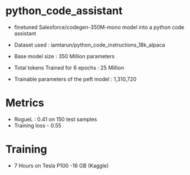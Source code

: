 # python_code_assistant

- finetuned Salesforce/codegen-350M-mono model into a python code assistant 

- Dataset used : iamtarun/python_code_instructions_18k_alpaca

- Base model size : 350 Million parameters 

- Total tokens Trained for 6 epochs : 25 Million 

- Trainable parameters of the peft model : 1,310,720


# Metrics 
- RogueL : 0.41 on 150 test samples
- Training loss - 0.55

# Training 
- 7 Hours on Tesla P100 -16 GB (Kaggle)
